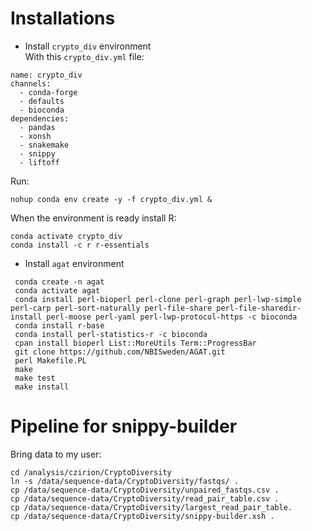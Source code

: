 # Installations
+ Install `crypto_div` environment  
With this `crypto_div.yml` file:
~~~
name: crypto_div
channels:
  - conda-forge
  - defaults
  - bioconda
dependencies:
  - pandas
  - xonsh
  - snakemake
  - snippy
  - liftoff
~~~

Run:
~~~
nohup conda env create -y -f crypto_div.yml &
~~~

When the environment is ready install R:
~~~
conda activate crypto_div
conda install -c r r-essentials
~~~

+ Install `agat` environment  
~~~
 conda create -n agat
 conda activate agat
 conda install perl-bioperl perl-clone perl-graph perl-lwp-simple perl-carp perl-sort-naturally perl-file-share perl-file-sharedir-install perl-moose perl-yaml perl-lwp-protocol-https -c bioconda
 conda install r-base
 conda install perl-statistics-r -c bioconda
 cpan install bioperl List::MoreUtils Term::ProgressBar
 git clone https://github.com/NBISweden/AGAT.git
 perl Makefile.PL 
 make
 make test
 make install
 ~~~

 # Pipeline for snippy-builder
 Bring data to my user:
 ~~~
 cd /analysis/czirion/CryptoDiversity
 ln -s /data/sequence-data/CryptoDiversity/fastqs/ .
 cp /data/sequence-data/CryptoDiversity/unpaired_fastqs.csv .
 cp /data/sequence-data/CryptoDiversity/read_pair_table.csv .
 cp /data/sequence-data/CryptoDiversity/largest_read_pair_table.
 cp /data/sequence-data/CryptoDiversity/snippy-builder.xsh .
~~~
